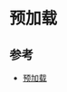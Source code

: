 # 预加载

## 参考

- [预加载](https://laravel-china.org/docs/laravel/5.5/eloquent-relationships/1265#eager-loading)
